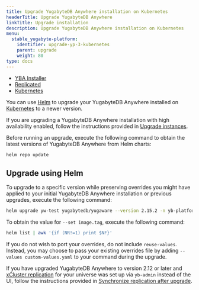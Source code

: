 ```yaml
---
title: Upgrade YugabyteDB Anywhere installation on Kubernetes
headerTitle: Upgrade YugabyteDB Anywhere
linkTitle: Upgrade installation
description: Upgrade YugabyteDB Anywhere installation on Kubernetes
menu:
  stable_yugabyte-platform:
    identifier: upgrade-yp-3-kubernetes
    parent: upgrade
    weight: 80
type: docs
---
```


<ul class="nav nav-tabs-alt nav-tabs-yb">

  <li>
    <a href="../upgrade-yp-installer/" class="nav-link">
      <i class="fa-solid fa-building"></i>YBA Installer</a>
  </li>

  <li>
    <a href="../upgrade-yp-replicated/" class="nav-link">
      <i class="fa-solid fa-cloud"></i>Replicated</a>
  </li>

  <li>
    <a href="../upgrade-yp-kubernetes/" class="nav-link active">
      <i class="fa-regular fa-dharmachakra" aria-hidden="true"></i>Kubernetes</a>
  </li>

</ul>

You can use [Helm](https://helm.sh/) to upgrade your YugabyteDB Anywhere installed on [Kubernetes](https://kubernetes.io/) to a newer version.

If you are upgrading a YugabyteDB Anywhere installation with high availability enabled, follow the instructions provided in [Upgrade instances](../../administer-yugabyte-platform/high-availability/#upgrade-instances).

Before running an upgrade, execute the following command to obtain the latest versions of YugabyteDB Anywhere from Helm charts:

```sh
helm repo update
```

## Upgrade using Helm

To upgrade to a specific version while preserving overrides you might have applied to your initial YugabyteDB Anywhere installation or previous upgrades, execute the following command:

```sh
helm upgrade yw-test yugabytedb/yugaware --version 2.15.2 -n yb-platform --reuse-values --set image.tag=2.15.2.0-b87 --wait
```

To obtain the value for `--set image.tag`, execute the following command:

```sh
helm list | awk '{if (NR!=1) print $NF}'
```

If you do not wish to port your overrides, do not include `reuse-values`. Instead, you may choose to pass your existing overrides file by adding `--values custom-values.yaml` to your command during the upgrade.

If you have upgraded YugabyteDB Anywhere to version 2.12 or later and [xCluster replication](../../../explore/multi-region-deployments/asynchronous-replication-ysql/) for your universe was set up via `yb-admin` instead of the UI, follow the instructions provided in [Synchronize replication after upgrade](../upgrade-yp-xcluster-ybadmin/).
